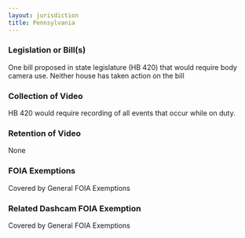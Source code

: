 ```yaml
---
layout: jurisdiction
title: Pennsylvania
---
```


### Legislation or Bill(s)

One bill proposed in state legislature (HB 420) that would require body camera use.  Neither house has taken action on the bill

### Collection of Video

HB 420 would require recording of all events that occur while on duty.

### Retention of Video

None

### FOIA Exemptions

Covered by General FOIA Exemptions


### Related Dashcam FOIA Exemption

Covered by General FOIA Exemptions


